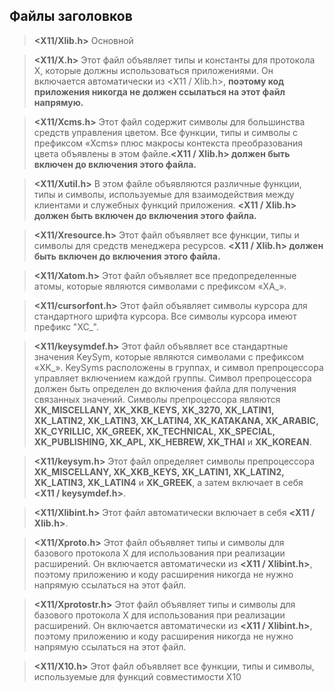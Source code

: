 ## Файлы заголовков
> **<X11/Xlib.h>** Основной

> **<X11/X.h>** Этот файл объявляет типы и константы для протокола X, которые должны использоваться приложениями. Он включается автоматически из <X11 / Xlib.h>, **поэтому код приложения никогда не должен ссылаться на этот файл напрямую.**

> **<X11/Xcms.h>** Этот файл содержит символы для большинства средств управления цветом. Все функции, типы и символы с префиксом «Xcms» плюс макросы контекста преобразования цвета объявлены в этом файле.**<X11 / Xlib.h> должен быть включен до включения этого файла.**

> **<X11/Xutil.h>** В этом файле объявляются различные функции, типы и символы, используемые для взаимодействия между клиентами и служебных функций приложения. **<X11 / Xlib.h> должен быть включен до включения этого файла.**

> **<X11/Xresource.h>** Этот файл объявляет все функции, типы и символы для средств менеджера ресурсов. **<X11 / Xlib.h> должен быть включен до включения этого файла.**

> **<X11/Xatom.h>** Этот файл объявляет все предопределенные атомы, которые являются символами с префиксом «XA_».

> **<X11/cursorfont.h>** Этот файл объявляет символы курсора для стандартного шрифта курсора. Все символы курсора имеют префикс "XC_".

> **<X11/keysymdef.h>** Этот файл объявляет все стандартные значения KeySym, которые являются символами с префиксом «XK_». KeySyms расположены в группах, и символ препроцессора управляет включением каждой группы. Символ препроцессора должен быть определен до включения файла для получения связанных значений. Символы препроцессора являются **XK_MISCELLANY, XK_XKB_KEYS, XK_3270, XK_LATIN1, XK_LATIN2, XK_LATIN3, XK_LATIN4, XK_KATAKANA, XK_ARABIC, XK_CYRILLIC, XK_GREEK, XK_TECHNICAL, XK_SPECIAL, XK_PUBLISHING, XK_APL, XK_HEBREW, XK_THAI** и **XK_KOREAN**.

> **<X11/keysym.h>** Этот файл определяет символы препроцессора **XK_MISCELLANY, XK_XKB_KEYS, XK_LATIN1, XK_LATIN2, XK_LATIN3, XK_LATIN4** и **XK_GREEK**, а затем включает в себя **<X11 / keysymdef.h>**.

> **<X11/Xlibint.h>** Этот файл автоматически включает в себя **<X11 / Xlib.h>**.

> **<X11/Xproto.h>** Этот файл объявляет типы и символы для базового протокола X для использования при реализации расширений. Он включается автоматически из **<X11 / Xlibint.h>**, поэтому приложению и коду расширения никогда не нужно напрямую ссылаться на этот файл.

> **<X11/Xprotostr.h>** Этот файл объявляет типы и символы для базового протокола X для использования при реализации расширений. Он включается автоматически из **<X11 / Xlibint.h>**, поэтому приложению и коду расширения никогда не нужно напрямую ссылаться на этот файл.

> **<X11/X10.h>** Этот файл объявляет все функции, типы и символы, используемые для функций совместимости X10
